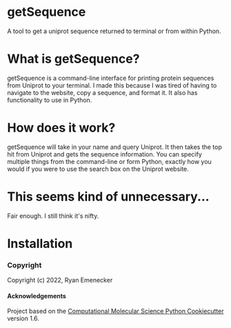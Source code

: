 getSequence
==============================

A tool to get a uniprot sequence returned to terminal or from within Python.

# What is getSequence?

getSequence is a command-line interface for printing protein sequences from Uniprot to your terminal. I made this because I was tired of having to navigate to the website, copy a sequence, and format it. It also has functionality to use in Python.

# How does it work?

getSequence will take in your name and query Uniprot. It then takes the top hit from Uniprot and gets the sequence information. You can specify multiple things from the command-line or form Python, exactly how you would if you were to use the search box on the Uniprot website.

# This seems kind of unnecessary...

Fair enough. I still think it's nifty.

# Installation






### Copyright

Copyright (c) 2022, Ryan Emenecker


#### Acknowledgements
 
Project based on the 
[Computational Molecular Science Python Cookiecutter](https://github.com/molssi/cookiecutter-cms) version 1.6.
